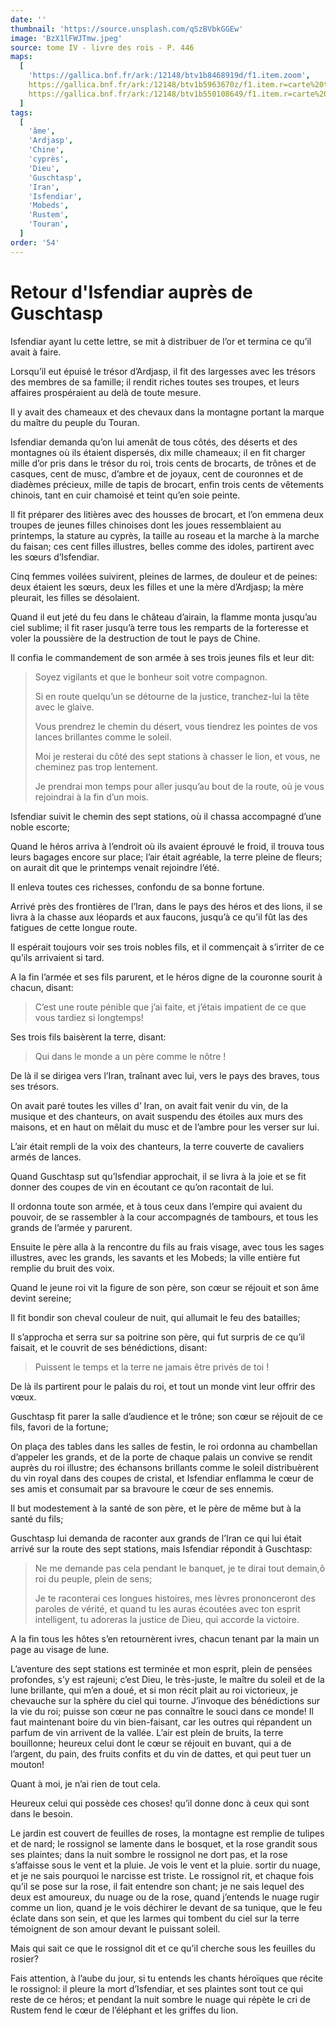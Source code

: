 ```yaml
---
date: ''
thumbnail: 'https://source.unsplash.com/qSzBVbkGGEw'
image: 'BzX1lFWJTmw.jpeg'
source: tome IV - livre des rois - P. 446
maps:
  [
    'https://gallica.bnf.fr/ark:/12148/btv1b8468919d/f1.item.zoom',
    https://gallica.bnf.fr/ark:/12148/btv1b5963670z/f1.item.r=carte%20touran.zoom,
    https://gallica.bnf.fr/ark:/12148/btv1b550108649/f1.item.r=carte%20touran.zoom,
  ]
tags:
  [
    'âme',
    'Ardjasp',
    'Chine',
    'cyprès',
    'Dieu',
    'Guschtasp',
    'Iran',
    'Isfendiar',
    'Mobeds',
    'Rustem',
    'Touran',
  ]
order: '54'
---
```


# Retour d'Isfendiar auprès de Guschtasp

Isfendiar ayant lu cette lettre, se mit à distribuer de l’or et termina ce qu’il avait à faire.

Lorsqu’il eut épuisé le trésor d’Ardjasp, il fit des largesses avec les trésors des membres de sa famille; il rendit riches toutes ses troupes, et leurs affaires prospéraient au delà de toute mesure.

Il y avait des chameaux et des chevaux dans la montagne portant la marque du maître du peuple du Touran.

Isfendiar demanda qu’on lui amenât de tous côtés, des déserts et des montagnes où ils étaient dispersés, dix mille chameaux; il en fit charger mille d’or pris dans le trésor du roi, trois cents de brocarts, de trônes et de casques, cent de musc, d’ambre et de joyaux, cent de couronnes et de diadèmes précieux, mille de tapis de brocart, enfin trois cents de vêtements chinois, tant en cuir chamoisé et teint qu’en soie peinte.

Il fit préparer des litières avec des housses de brocart, et l’on emmena deux troupes de jeunes filles chinoises dont les joues ressemblaient au printemps, la stature au cyprès, la taille au roseau et la marche à la marche du faisan; ces cent filles illustres, belles comme des idoles, partirent avec les sœurs d’Isfendiar.

Cinq femmes voilées suivirent, pleines de larmes, de douleur et de peines: deux étaient les sœurs, deux les filles et une la mère d’Ardjasp; la mère pleurait, les filles se désolaient.

Quand il eut jeté du feu dans le château d’airain, la flamme monta jusqu’au ciel sublime; il fit raser jusqu’à terre tous les remparts de la forteresse et voler la poussière de la destruction de tout le pays de Chine.

Il confia le commandement de son armée à ses trois jeunes fils et leur dit:

> Soyez vigilants et que le bonheur soit votre compagnon.
>
> Si en route quelqu’un se détourne de la justice, tranchez-lui la tête avec le glaive.
>
> Vous prendrez le chemin du désert, vous tiendrez les pointes de vos lances brillantes comme le soleil.
>
> Moi je resterai du côté des sept stations à chasser le lion, et vous, ne cheminez pas trop lentement.
>
> Je prendrai mon temps pour aller jusqu’au bout de la route, où je vous rejoindrai à la fin d’un mois.

Isfendiar suivit le chemin des sept stations, où il chassa accompagné d’une noble escorte;

Quand le héros arriva à l’endroit où ils avaient éprouvé le froid, il trouva tous leurs bagages encore sur place; l’air était agréable, la terre pleine de fleurs; on aurait dit que le printemps venait rejoindre l’été.

Il enleva toutes ces richesses, confondu de sa bonne fortune.

Arrivé près des frontières de l’Iran, dans le pays des héros et des lions, il se livra à la chasse aux léopards et aux faucons, jusqu’à ce qu’il fût las des fatigues de cette longue route.

Il espérait toujours voir ses trois nobles fils, et il commençait à s’irriter de ce qu’ils arrivaient si tard.

A la fin l’armée et ses fils parurent, et le héros digne de la couronne sourit à chacun, disant:

> C’est une route pénible que j’ai faite, et j’étais impatient de ce que vous tardiez si longtemps!

Ses trois fils baisèrent la terre, disant:

> Qui dans le monde a un père comme le nôtre !

De là il se dirigea vers l’Iran, traînant avec lui, vers le pays des braves, tous ses trésors.

On avait paré toutes les villes d’ Iran, on avait fait venir du vin, de la musique et des chanteurs, on avait suspendu des étoiles aux murs des maisons, et en haut on mêlait du musc et de l’ambre pour les verser sur lui.

L’air était rempli de la voix des chanteurs, la terre couverte de cavaliers armés de lances.

Quand Guschtasp sut qu’Isfendiar approchait, il se livra à la joie et se fit donner des coupes de vin en écoutant ce qu’on racontait de lui.

Il ordonna toute son armée, et à tous ceux dans l’empire qui avaient du pouvoir, de se rassembler à la cour accompagnés de tambours, et tous les grands de l’armée y parurent.

Ensuite le père alla à la rencontre du fils au frais visage, avec tous les sages illustres, avec les grands, les savants et les Mobeds; la ville entière fut remplie du bruit des voix.

Quand le jeune roi vit la figure de son père, son cœur se réjouit et son âme devint sereine;

Il fit bondir son cheval couleur de nuit, qui allumait le feu des batailles;

Il s’approcha et serra sur sa poitrine son père, qui fut surpris de ce qu’il faisait, et le couvrit de ses bénédictions, disant:

> Puissent le temps et la terre ne jamais être privés de toi !

De là ils partirent pour le palais du roi, et tout un monde vint leur offrir des vœux.

Guschtasp fit parer la salle d’audience et le trône; son cœur se réjouit de ce fils, favori de la fortune;

On plaça des tables dans les salles de festin, le roi ordonna au chambellan d’appeler les grands, et de la porte de chaque palais un convive se rendit auprès du roi illustre; des échansons brillants comme le soleil distribuèrent du vin royal dans des coupes de cristal, et Isfendiar enflamma le cœur de ses amis et consumait par sa bravoure le cœur de ses ennemis.

Il but modestement à la santé de son père, et le père de même but à la santé du fils;

Guschtasp lui demanda de raconter aux grands de l’Iran ce qui lui était arrivé sur la route des sept stations, mais Isfendiar répondit à Guschtasp:

> Ne me demande pas cela pendant le banquet, je te dirai tout demain,ô roi du peuple, plein de sens;
>
> Je te raconterai ces longues histoires, mes lèvres prononceront des paroles de vérité, et quand tu les auras écoutées avec ton esprit intelligent, tu adoreras la justice de Dieu, qui accorde la victoire.

A la fin tous les hôtes s’en retournèrent ivres, chacun tenant par la main un page au visage de lune.

L’aventure des sept stations est terminée et mon esprit, plein de pensées profondes, s’y est rajeuni; c’est Dieu, le très-juste, le maître du soleil et de la lune brillante, qui m’en a doué, et si mon récit plait au roi victorieux, je chevauche sur la sphère du ciel qui tourne. J’invoque des bénédictions sur la vie du roi; puisse son cœur ne pas connaître le souci dans ce monde! Il faut maintenant boire du vin bien-faisant, car les outres qui répandent un parfum de vin arrivent de la vallée. L’air est plein de bruits, la terre bouillonne; heureux celui dont le cœur se réjouit en buvant, qui a de l’argent, du pain, des fruits confits et du vin de dattes, et qui peut tuer un mouton!

Quant à moi, je n’ai rien de tout cela.

Heureux celui qui possède ces choses! qu’il donne donc à ceux qui sont dans le besoin.

Le jardin est couvert de feuilles de roses, la montagne est remplie de tulipes et de nard; le rossignol se lamente dans le bosquet, et la rose grandit sous ses plaintes; dans la nuit sombre le rossignol ne dort pas, et la rose s’affaisse sous le vent et la pluie. Je vois le vent et la pluie. sortir du nuage, et je ne sais pourquoi le narcisse est triste. Le rossignol rit, et chaque fois qu’il se pose sur la rose, il fait entendre son chant; je ne sais lequel des deux est amoureux, du nuage ou de la rose, quand j’entends le nuage rugir comme un lion, quand je le vois déchirer le devant de sa tunique, que le feu éclate dans son sein, et que les larmes qui tombent du ciel sur la terre témoignent de son amour devant le puissant soleil.

Mais qui sait ce que le rossignol dit et ce qu’il cherche sous les feuilles du rosier?

Fais attention, à l’aube du jour, si tu entends les chants héroïques que récite le rossignol: il pleure la mort d’Isfendiar, et ses plaintes sont tout ce qui reste de ce héros; et pendant la nuit sombre le nuage qui répète le cri de Rustem fend le cœur de l’éléphant et les griffes du lion.
